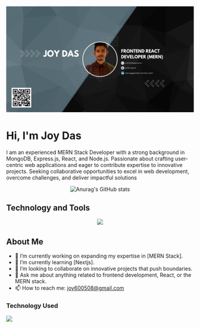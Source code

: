 # ![Banner Image](./github.jpg) 

# Hi, I'm Joy Das

I am an experienced MERN Stack Developer with a strong
background in MongoDB, Express.js, React, and Node.js.
Passionate about crafting user-centric web applications and
eager to contribute expertise to innovative projects. Seeking
collaborative opportunities to excel in web development,
overcome challenges, and deliver impactful solutions


<div align="center">
  

![Anurag's GitHub stats](https://github-readme-stats.vercel.app/api?username=&theme=algolia&show_icons=true)
</div>


## Technology and Tools

<p align="center">
  <a href="https://skillicons.dev">
    <img src="https://skillicons.dev/icons?i=react,js,express,mongodb,nodejs,html,css,tailwindcss,firebase,bootstrap,figma,vscode" />
  </a>
</p>

## About Me

- 🔭 I’m currently working on expanding my expertise in [MERN Stack].
- 🌱 I’m currently learning [Nextjs].
- 👯 I’m looking to collaborate on innovative projects that push boundaries.
- 💬 Ask me about anything related to frontend development, React, or the MERN stack.
- 📫 How to reach me: [joy600508@gmail.com](mailto:joy600508@gmail.com)


### Technology Used

 <a href="https://skillicons.dev">
    <img src="https://skillicons.dev/icons?i=react,express,mongodb" />
  </a>





  
